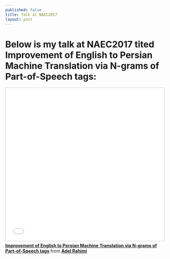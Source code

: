 ```yaml
---
published: false
title: Talk at NAEC2017
layout: post
---
```

# Below is my talk at NAEC2017 tited Improvement of English to Persian Machine Translation via N-grams of Part-of-Speech tags:

<iframe src="//www.slideshare.net/slideshow/embed_code/key/1V2G8FSJTrh4cF" width="595" height="485" frameborder="0" marginwidth="0" marginheight="0" scrolling="no" style="border:1px solid #CCC; border-width:1px; margin-bottom:5px; max-width: 100%;" allowfullscreen> </iframe> <div style="margin-bottom:5px"> <strong> <a href="//www.slideshare.net/rahimiadel/improvement-of-english-to-persian-machine-translation-via-ngrams-of-partofspeech-tags" title="Improvement of English to Persian Machine Translation via N-grams of Part-of-Speech tags" target="_blank">Improvement of English to Persian Machine Translation via N-grams of Part-of-Speech tags</a> </strong> from <strong><a target="_blank" href="https://www.slideshare.net/rahimiadel">Adel Rahimi</a></strong> </div>
